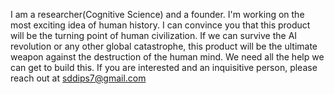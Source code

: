 I am a researcher(Cognitive Science) and a founder.
I'm working on the most exciting idea of human history.
I can convince you that this product will be the turning point of human civilization.
If we can survive the AI revolution or any other global catastrophe, this product will be the ultimate weapon against the destruction of the human mind.
We need all the help we can get to build this. If you are interested and an inquisitive person, please reach out at sddips7@gmail.com
